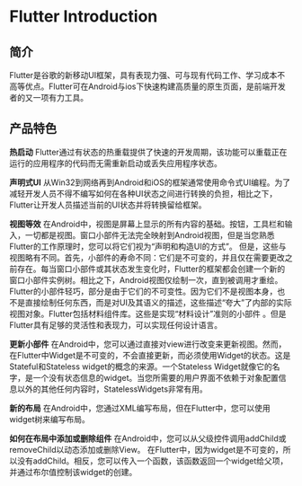 # Flutter Introduction

## 简介
Flutter是谷歌的新移动UI框架，具有表现力强、可与现有代码工作、学习成本不高等优点。Flutter可在Android与ios下快速构建高质量的原生页面，是前端开发者的又一项有力工具。

## 产品特色
<strong>热启动</strong>
Flutter通过有状态的热重载提供了快速的开发周期，该功能可以重载正在运行的应用程序的代码而无需重新启动或丢失应用程序状态。

<strong>声明式UI</strong>
从Win32到网络再到Android和iOS的框架通常使用命令式UI编程。为了减轻开发人员不得不编写如何在各种UI状态之间进行转换的负担，相比之下，Flutter让开发人员描述当前的UI状态并将转换留给框架。

<strong>视图等效</strong>
在Android中，视图是屏幕上显示的所有内容的基础。按钮，工具栏和输入，一切都是视图。窗口小部件无法完全映射到Android视图，但是当您熟悉Flutter的工作原理时，您可以将它们视为“声明和构造UI的方式”。
但是，这些与视图略有不同。首先，小部件的寿命不同：它们是不可变的，并且仅在需要更改之前存在。每当窗口小部件或其状态发生变化时，Flutter的框架都会创建一个新的窗口小部件实例树。相比之下，Android视图仅绘制一次，直到被调用才重绘。Flutter的小部件轻巧，部分是由于它们的不可变性。因为它们不是视图本身，也不是直接绘制任何东西，而是对UI及其语义的描述，这些描述“夸大”了内部的实际视图对象。Flutter包括材料组件库。这些是实现“材料设计”准则的小部件 。但是Flutter具有足够的灵活性和表现力，可以实现任何设计语言。

<strong>更新小部件</strong>
在Android中，您可以通过直接对view进行改变来更新视图。然而，在Flutter中Widget是不可变的，不会直接更新，而必须使用Widget的状态。这是Stateful和Stateless widget的概念的来源。一个Stateless Widget就像它的名字，是一个没有状态信息的widget。当您所需要的用户界面不依赖于对象配置信息以外的其他任何内容时，StatelessWidgets非常有用。

<strong>新的布局</strong>
在Android中，您通过XML编写布局，但在Flutter中，您可以使用widget树来编写布局。

<strong>如何在布局中添加或删除组件</strong>
在Android中，您可以从父级控件调用addChild或removeChild以动态添加或删除View。 在Flutter中，因为widget是不可变的，所以没有addChild。相反，您可以传入一个函数，该函数返回一个widget给父项，并通过布尔值控制该widget的创建。